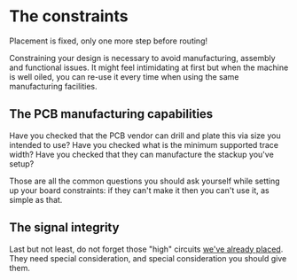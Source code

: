 # The constraints

Placement is fixed, only one more step before routing!

Constraining your design is necessary to avoid manufacturing, assembly and functional issues.
It might feel intimidating at first but when the machine is well oiled, you can re-use it every time when using the same manufacturing facilities.

## The PCB manufacturing capabilities

Have you checked that the PCB vendor can drill and plate this via size you intended to use?
Have you checked what is the minimum supported trace width?
Have you checked that they can manufacture the stackup you've setup?

Those are all the common questions you should ask yourself while setting up your board constraints: if they can't make it then you can't use it, as simple as that.

## The signal integrity

Last but not least, do not forget those "high" circuits [we've already placed](../l_place/#the-high-circuits).
They need special consideration, and special consideration you should give them.